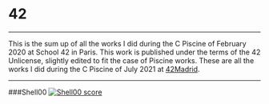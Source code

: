 # 42
---

This is the sum up of all the works I did during the C Piscine of February 2020 at School 42 in Paris. This work is published under the terms of the 42 Unlicense, slightly edited to fit the case of Piscine works.
These are all the works I did during the C Piscine of July 2021 at [42Madrid](https://www.42madrid.com/en/).

---

###Shell00
[![Shell00 score](https://badge42.herokuapp.com/api/project/acastril/C_Piscine_Shell_00)](https://github.com/JaeSeoKim/badge42)
